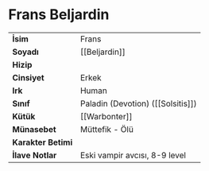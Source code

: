 # Frans Beljardin  
|  |  |  
|---|---|  
| **İsim** | Frans|  
| **Soyadı** | [[Beljardin]]|  
| **Hizip** | |  
| **Cinsiyet** | Erkek|  
| **Irk** | Human|  
| **Sınıf** | Paladin (Devotion) ([[Solsitis]])|  
| **Kütük** | [[Warbonter]]|  
| **Münasebet** | Müttefik - Ölü|  
| **Karakter Betimi** | |  
| **İlave Notlar** | Eski vampir avcısı, 8-9 level|  
